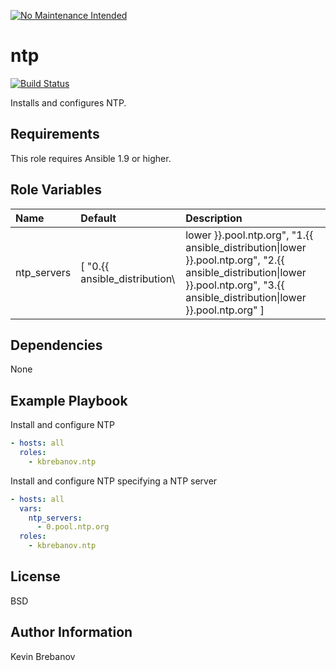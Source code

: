 [![No Maintenance Intended](http://unmaintained.tech/badge.svg)](http://unmaintained.tech/)

ntp
===

[![Build Status](https://travis-ci.org/kbrebanov/ansible-ntp.svg?branch=master)](https://travis-ci.org/kbrebanov/ansible-ntp)

Installs and configures NTP.

Requirements
------------

This role requires Ansible 1.9 or higher.

Role Variables
--------------

| Name        | Default                       | Description                                                                                                                                                                                        |
|:------------|:------------------------------|:---------------------------------------------------------------------------------------------------------------------------------------------------------------------------------------------------|
| ntp_servers | [ "0.{{ ansible_distribution\ | lower }}.pool.ntp.org", "1.{{ ansible_distribution\|lower }}.pool.ntp.org", "2.{{ ansible_distribution\|lower }}.pool.ntp.org", "3.{{ ansible_distribution\|lower }}.pool.ntp.org" ] | NTP servers |

Dependencies
------------

None

Example Playbook
----------------

Install and configure NTP
```yaml
- hosts: all
  roles:
    - kbrebanov.ntp
```

Install and configure NTP specifying a NTP server
```yaml
- hosts: all
  vars:
    ntp_servers:
      - 0.pool.ntp.org
  roles:
    - kbrebanov.ntp
```

License
-------

BSD

Author Information
------------------

Kevin Brebanov

